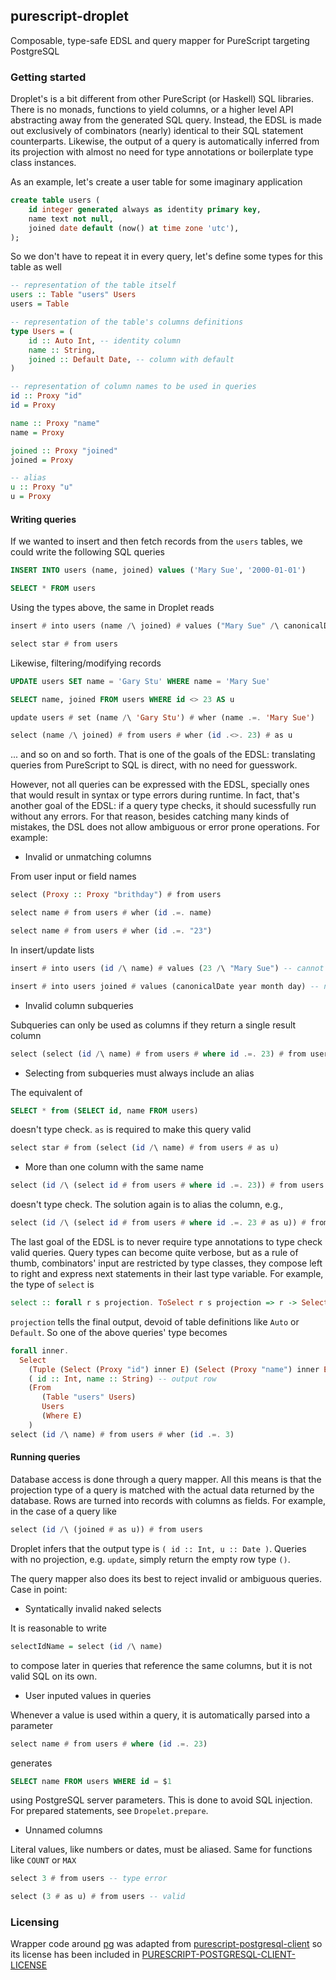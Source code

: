 ## purescript-droplet

Composable, type-safe EDSL and query mapper for PureScript targeting PostgreSQL

### Getting started

Droplet's is a bit different from other PureScript (or Haskell) SQL libraries. There is no monads, functions to yield columns, or a higher level API abstracting away from the generated SQL query. Instead, the EDSL is made out exclusively of combinators (nearly) identical to their SQL statement counterparts. Likewise, the output of a query is automatically inferred from its projection with almost no need for type annotations or boilerplate type class instances.

As an example, let's create a user table for some imaginary application

```sql
create table users (
    id integer generated always as identity primary key,
    name text not null,
    joined date default (now() at time zone 'utc'),
);
```

So we don't have to repeat it in every query, let's define some types for this table as well

```purescript
-- representation of the table itself
users :: Table "users" Users
users = Table

-- representation of the table's columns definitions
type Users = (
    id :: Auto Int, -- identity column
    name :: String,
    joined :: Default Date, -- column with default
)

-- representation of column names to be used in queries
id :: Proxy "id"
id = Proxy

name :: Proxy "name"
name = Proxy

joined :: Proxy "joined"
joined = Proxy

-- alias
u :: Proxy "u"
u = Proxy
```

#### Writing queries

If we wanted to insert and then fetch records from the `users` tables, we could write the following SQL queries

```sql
INSERT INTO users (name, joined) values ('Mary Sue', '2000-01-01')

SELECT * FROM users
```

Using the types above, the same in Droplet reads

```purescript
insert # into users (name /\ joined) # values ("Mary Sue" /\ canonicalDate year month day)

select star # from users
```

Likewise, filtering/modifying records

```sql
UPDATE users SET name = 'Gary Stu' WHERE name = 'Mary Sue'

SELECT name, joined FROM users WHERE id <> 23 AS u
```

```purescript
update users # set (name /\ 'Gary Stu') # wher (name .=. 'Mary Sue')

select (name /\ joined) # from users # wher (id .<>. 23) # as u
```

... and so on and so forth. That is one of the goals of the EDSL: translating queries from PureScript to SQL is direct, with no need for guesswork.

However, not all queries can be expressed with the EDSL, specially ones that would result in syntax or type errors during runtime. In fact, that's another goal of the EDSL: if a query type checks, it should sucessfully run without any errors. For that reason, besides catching many kinds of mistakes, the DSL does not allow ambiguous or error prone operations. For example:

* Invalid or unmatching columns

From user input or field names

```purescript
select (Proxy :: Proxy "brithday") # from users

select name # from users # wher (id .=. name)

select name # from users # wher (id .=. "23")
```

In insert/update lists

```purescript
insert # into users (id /\ name) # values (23 /\ "Mary Sue") -- cannot insert identity column

insert # into users joined # values (canonicalDate year month day) -- name is a required field
```

* Invalid column subqueries

Subqueries can only be used as columns if they return a single result column

```purescript
select (select (id /\ name) # from users # where id .=. 23) # from users -- type error
```

* Selecting from subqueries must always include an alias

The equivalent of

```sql
SELECT * from (SELECT id, name FROM users)
```

doesn't type check. `as` is required to make this query valid

```purescript
select star # from (select (id /\ name) # from users # as u)
```

* More than one column with the same name

```purescript
select (id /\ (select id # from users # where id .=. 23)) # from users
```

doesn't type check. The solution again is to alias the column, e.g.,

```purescript
select (id /\ (select id # from users # where id .=. 23 # as u)) # from users
```

The last goal of the EDSL is to never require type annotations to type check valid queries. Query types can become quite verbose, but as a rule of thumb, combinators' input are restricted by type classes, they compose left to right and express next statements in their last type variable. For example, the type of `select` is

```purescript
select :: forall r s projection. ToSelect r s projection => r -> Select s projection E
```

`projection` tells the final output, devoid of table definitions like `Auto` or `Default`. So one of the above queries' type becomes

```purescript
forall inner.
  Select
    (Tuple (Select (Proxy "id") inner E) (Select (Proxy "name") inner E)) -- columns
    ( id :: Int, name :: String) -- output row
    (From
       (Table "users" Users)
       Users
       (Where E)
    )
select (id /\ name) # from users # wher (id .=. 3)
```

#### Running queries

Database access is done through a query mapper. All this means is that the projection type of a query is matched with the actual data returned by the database. Rows are turned into records with columns as fields. For example, in the case of a query like

```purescript
select (id /\ (joined # as u)) # from users
```

Droplet infers that the output type is `( id :: Int, u :: Date )`. Queries with no projection, e.g. `update`, simply return the empty row type `()`.

The query mapper also does its best to reject invalid or ambiguous queries. Case in point:

* Syntatically invalid naked selects

It is reasonable to write

```purescript
selectIdName = select (id /\ name)
```

to compose later in queries that reference the same columns, but it is not valid SQL on its own.

* User inputed values in queries

Whenever a value is used within a query, it is automatically parsed into a parameter

```purescript
select name # from users # where (id .=. 23)
```

generates

```sql
SELECT name FROM users WHERE id = $1
```

using PostgreSQL server parameters. This is done to avoid SQL injection. For prepared statements, see `Dropelet.prepare`.

* Unnamed columns

Literal values, like numbers or dates, must be aliased. Same for functions like `COUNT` or `MAX`

```purescript
select 3 # from users -- type error

select (3 # as u) # from users -- valid
```


### Licensing

Wrapper code around [pg](https://github.com/brianc/node-postgres) was adapted from [purescript-postgresql-client](https://github.com/rightfold/purescript-postgresql-client) so its license has been included in [PURESCRIPT-POSTGRESQL-CLIENT-LICENSE](PURESCRIPT-POSTGRESQL-CLIENT-LICENSE)